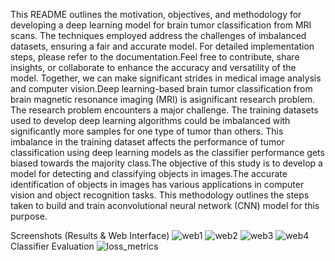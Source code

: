 This README outlines the motivation, objectives, and methodology for developing a deep learning model for brain tumor classification from MRI scans. The techniques employed address the challenges of imbalanced datasets, ensuring a fair and accurate model. For detailed implementation steps, please refer to the documentation.Feel free to contribute, share insights, or collaborate to enhance the accuracy and versatility of the model. Together, we can make significant strides in medical image analysis and computer vision.Deep learning-based brain tumor classification from brain magnetic resonance imaging (MRI) is asignificant research problem. The research problem encounters a major challenge. The training datasets used to develop deep learning algorithms could be imbalanced with significantly more samples for one type of tumor than others. This imbalance in the training dataset affects the performance of tumor classification using deep learning models as the classifier performance gets biased towards the majority class.The objective of this study is to develop a model for detecting and classifying objects in images.The accurate identification of objects in images has various applications in computer vision and object recognition tasks. This methodology outlines the steps taken to build and train aconvolutional neural network (CNN) model for this purpose.

Screenshots (Results & Web Interface)
![web1](https://github.com/jayd-bit/multi-class-brain-tumor-classification_CNN/assets/132098211/5f560076-b272-4f80-9768-032895bf1674)
![web2](https://github.com/jayd-bit/multi-class-brain-tumor-classification_CNN/assets/132098211/779f6476-ef39-4a1d-8aff-5a1bcd7981a4)
![web3](https://github.com/jayd-bit/multi-class-brain-tumor-classification_CNN/assets/132098211/79f4eccd-be36-4b76-ae07-8335b89609c6)
![web4](https://github.com/jayd-bit/multi-class-brain-tumor-classification_CNN/assets/132098211/38236121-956c-4116-854b-fb71f9b5068a)
Classifier Evaluation
![loss_metrics](https://github.com/jayd-bit/multi-class-brain-tumor-classification_CNN/assets/132098211/cf453ded-0a60-43a9-839d-d3558e569e49)
